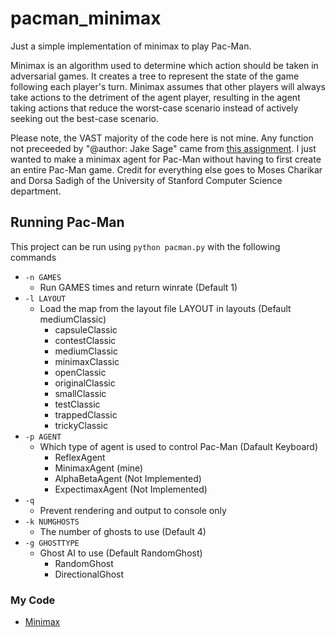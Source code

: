 # pacman_minimax
Just a simple implementation of minimax to play Pac-Man.

Minimax is an algorithm used to determine which action should be taken in adversarial games. It creates a tree to represent the state of the game following each player's turn. Minimax assumes that other players will always take actions to the detriment of the agent player, resulting in the agent taking actions that reduce the worst-case scenario instead of actively seeking out the best-case scenario.

Please note, the VAST majority of the code here is not mine. Any function not preceeded by "@author: Jake Sage" came from [this assignment](https://web.stanford.edu/class/archive/cs/cs221/cs221.1196/assignments/pacman/index.html). I just wanted to make a minimax agent for Pac-Man without having to first create an entire Pac-Man game. Credit for everything else goes to Moses Charikar and Dorsa Sadigh of the University of Stanford Computer Science department.

## Running Pac-Man
This project can be run using
```python pacman.py```
with the following commands
* ```-n GAMES```
  * Run GAMES times and return winrate (Default 1)
* ```-l LAYOUT```
  * Load the map from the layout file LAYOUT in layouts (Default mediumClassic)
    * capsuleClassic
    * contestClassic
    * mediumClassic
    * minimaxClassic
    * openClassic
    * originalClassic
    * smallClassic
    * testClassic
    * trappedClassic
    * trickyClassic
* ```-p AGENT```
  * Which type of agent is used to control Pac-Man (Dafault Keyboard)
    * ReflexAgent
    * MinimaxAgent (mine)
    * AlphaBetaAgent (Not Implemented)
    * ExpectimaxAgent (Not Implemented)
* ```-q```
  * Prevent rendering and output to console only
* ```-k NUMGHOSTS```
  * The number of ghosts to use (Default 4)
* ```-g GHOSTTYPE```
  * Ghost AI to use (Default RandomGhost)
    * RandomGhost
    * DirectionalGhost

### My Code
* [Minimax](https://github.com/2To3rdPwr/pacman_minimax/blob/797fde4c788f45ad3c0c17db187c0c50e001e246/submission.py#L168)
